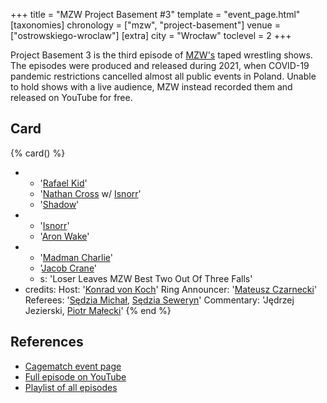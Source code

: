 +++
title = "MZW Project Basement #3"
template = "event_page.html"
[taxonomies]
chronology = ["mzw", "project-basement"]
venue = ["ostrowskiego-wroclaw"]
[extra]
city = "Wrocław"
toclevel = 2
+++

Project Basement 3 is the third episode of [MZW's](@/o/mzw.md) taped wrestling shows. The episodes were produced and released during 2021, when COVID-19 pandemic restrictions cancelled almost all public events in Poland. Unable to hold shows with a live audience, MZW instead recorded them and released on YouTube for free.

## Card

{% card() %}
- - '[Rafael Kid](@/w/rafael-kid.md)'
  - '[Nathan Cross](@/w/gabriel-queen.md) w/ [Isnorr](@/w/isnorr.md)'
  - '[Shadow](@/w/shadow.md)'
- - '[Isnorr](@/w/isnorr.md)'
  - '[Aron Wake](@/w/aron-wake.md)'
- - '[Madman Charlie](@/w/madman-charlie.md)'
  - '[Jacob Crane](@/w/jacob-crane.md)'
  - s: 'Loser Leaves MZW Best Two Out Of Three Falls'
- credits:
    Host: '[Konrad von Koch](@/w/konrad-von-koch.md)'
    Ring Announcer: '[Mateusz Czarnecki](@/w/mateusz-czarnecki.md)'
    Referees: '[Sędzia Michał](@/w/sedzia-michal.md), [Sędzia Seweryn](@/w/sedzia-seweryn.md)'
    Commentary: 'Jędrzej Jezierski, [Piotr Małecki](@/w/piotr-malecki.md)'
{% end %}

## References

* [Cagematch event page](https://www.cagematch.net/?id=1&nr=322475)
* [Full episode on YouTube](https://www.youtube.com/watch?v=t6J0znuqfLM)
* [Playlist of all episodes](https://www.youtube.com/playlist?list=PL9jkhNR2Sx8gOYpibA7twIBHV7w3iyLB2)
